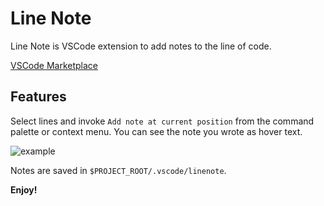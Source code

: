 # Line Note

Line Note is VSCode extension to add notes to the line of code.

[VSCode Marketplace](https://marketplace.visualstudio.com/items?itemName=tkrkt.linenote)

## Features

Select lines and invoke `Add note at current position` from the command palette or context menu.
You can see the note you wrote as hover text.

![example](https://i.imgur.com/KlQtCsL.gif)

Notes are saved in `$PROJECT_ROOT/.vscode/linenote`.

**Enjoy!**
